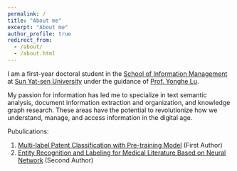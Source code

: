 ```yaml
---
permalink: /
title: "About me"
excerpt: "About me"
author_profile: true
redirect_from: 
  - /about/
  - /about.html
---
```


I am a first-year doctoral student in the [School of Information Management](https://ischool.sysu.edu.cn/) at [Sun Yat-sen University](https://www.sysu.edu.cn/sysuen/) under the guidance of [Prof. Yonghe Lu](https://ischool.sysu.edu.cn/zh-hans/teacher/luyonghe). 

My passion for information has led me to specialize in text semantic analysis, document information extraction and organization, and knowledge graph research. These areas have the potential to revolutionize how we understand, manage, and access information in the digital age.


Pubulications:

1. [Multi-label Patent Classification with Pre-training Model](https://www.webofscience.com/wos/alldb/full-record/CSCD:7189628) (First Author)
2. [Entity Recognition and Labeling for Medical Literature Based on Neural Network](https://www.webofscience.com/wos/alldb/full-record/CSCD:7321735) (Second Author)

